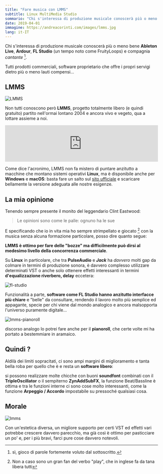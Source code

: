 ```yaml
---
title: "Fare musica con LMMS"
subtitle: Linux MultiMedia Studio
sommario: "Chi s'interessa di produzione musicale conoscerà più o meno bene Ableton Live, Ardour, FL Studio..."
date: 2019-04-01
immagine: https://andreacorinti.com/images/lmms.jpg
lang: it-IT
---
```


Chi s'interessa di produzione musicale conoscerà più o meno bene **Ableton Live**, **Ardour**, **FL Studio** (un tempo noto come FruityLoops) e compagnia _cantante_ [^cantante].

[^cantante]: sì, gioco di parole fortemente voluto dal sottoscritto.

Tutti prodotti commerciali, software proprietario che offre i propri servigi dietro più o meno lauti compensi... 

## LMMS

![LMMS](https://upload.wikimedia.org/wikipedia/commons/7/77/LMMS_1.0.0.png)

Non tutti conoscono però **LMMS**, progetto totalmente libero (e quindi gratuito) partito nell'ormai lontano 2004 e ancora vivo e vegeto, qua a lottare assieme a noi.

<iframe style="border: 0; width: 100%; height: 120px;" src="https://bandcamp.com/EmbeddedPlayer/album=1624732570/size=large/bgcol=ffffff/linkcol=0687f5/tracklist=false/artwork=small/transparent=true/" seamless><a href="http://lmmsartists.bandcamp.com/album/the-best-of-lmms-vol-5">The Best of LMMS Vol. 5 by LMMS Artists</a></iframe>

Come dice l'acronimo, LMMS non fa mistero di puntare anzitutto a macchine che montano sistemi operativi **Linux**, ma è disponibile anche per **Windows** e **macOS**: basta fare un salto sul [sito ufficiale](https://lmms.io/) e scaricare bellamente la versione adeguata alle nostre esigenze.

## La mia opinione

Tenendo sempre presente il monito del leggendario Clint Eastwood:

> Le opinioni sono come le palle: ognuno ha le sue

E specificando che io in vita mia ho sempre strimpellato e giocato [^play] con la musica senza alcuna formazione particolare, posso dire quanto segue: 

**LMMS è ottimo per fare delle "bozze" ma difficilmente può dirsi al medesimo livello della concorrenza commerciale**.

[^play]: Non a caso sono un gran fan del verbo "play", che in inglese fa da tana libera tutti

Su **Linux** in particolare, che tra **PulseAudio** e **_Jack_** ha _davvero_ molti gap da colmare in termini di produzione sonora, è davvero complesso utilizzare determinati VST o anche solo ottenere effetti interessanti in termini **d'equalizzazione riverbero, delay** eccetera: 

![fl-studio](https://www.image-line.com/flstudio/fl12full_1.jpg)

Funzionalità a parte, **software come FL Studio hanno anzitutto interfacce più chiare** e "belle" da consultare, rendendo il lavoro molto più semplice ed appagante, specie per chi viene dal mondo analogico e ancora malsopporta l'universo puramente digitale...

![lmms-pianoroll](https://lmms.io/wiki/images/thumb/3/3a/Piano_Roll1.0.0.png/600px-Piano_Roll1.0.0.png)

discorso analogo lo potrei fare anche per il **pianoroll**, che certe volte mi ha portato a bestemmiare in aramaico.

## Quindi ?

Aldilà dei limiti sopracitati, ci sono ampi margini di miglioramento e tanta bella roba per quello che è e resta un **software libero**: 

si possono realizzare molte chicche con buoni **soundfont** combinati con il **TripleOscillator** o il sempiterno **ZynAddSubFX**, la funzione Beat/Bassline è ottima e tra le funzioni interne ci sono cose molto interessanti, come la funzione **Arpeggio / Accordo** impostabile su pressoché qualsiasi cosa.

## Morale

![lmms](https://lmms.io/img/screen.png)

Con un'estetica diversa, un migliore supporto per certi VST ed effetti vari potrebbe crescere davvero parecchio, ma già così è ottimo per pasticciare un po' e, per i più bravi, farci pure cose davvero notevoli.
